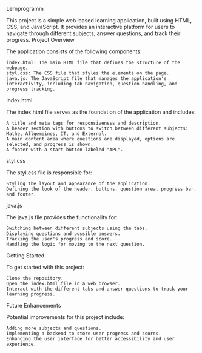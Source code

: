 Lernprogramm

This project is a simple web-based learning application, built using HTML, CSS, and JavaScript. It provides an interactive platform for users to navigate through different subjects, answer questions, and track their progress.
Project Overview

The application consists of the following components:

    index.html: The main HTML file that defines the structure of the webpage.
    styl.css: The CSS file that styles the elements on the page.
    java.js: The JavaScript file that manages the application's interactivity, including tab navigation, question handling, and progress tracking.

index.html

The index.html file serves as the foundation of the application and includes:

    A title and meta tags for responsiveness and description.
    A header section with buttons to switch between different subjects: Mathe, Allgemeines, IT, and External.
    A main content area where questions are displayed, options are selected, and progress is shown.
    A footer with a start button labeled "APL".

styl.css

The styl.css file is responsible for:

    Styling the layout and appearance of the application.
    Defining the look of the header, buttons, question area, progress bar, and footer.

java.js

The java.js file provides the functionality for:

    Switching between different subjects using the tabs.
    Displaying questions and possible answers.
    Tracking the user's progress and score.
    Handling the logic for moving to the next question.

Getting Started

To get started with this project:

    Clone the repository.
    Open the index.html file in a web browser.
    Interact with the different tabs and answer questions to track your learning progress.

Future Enhancements

Potential improvements for this project include:

    Adding more subjects and questions.
    Implementing a backend to store user progress and scores.
    Enhancing the user interface for better accessibility and user experience.
